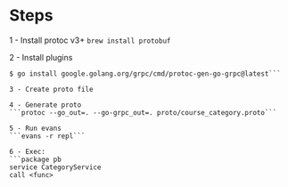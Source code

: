 # Steps

1 - Install protoc v3+
```brew install protobuf```

2 - Install plugins
```$ go install google.golang.org/protobuf/cmd/protoc-gen-go@latest
$ go install google.golang.org/grpc/cmd/protoc-gen-go-grpc@latest```

3 - Create proto file

4 - Generate proto
```protoc --go_out=. --go-grpc_out=. proto/course_category.proto```

5 - Run evans
```evans -r repl```

6 - Exec:
```package pb
service CategoryService
call <func>
```
